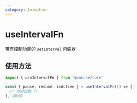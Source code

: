 ```yaml
---
category: Animation
---
```


# useIntervalFn

带有控制功能的 `setInterval` 包装器

## 使用方法

```js
import { useIntervalFn } from '@vueuse/core'

const { pause, resume, isActive } = useIntervalFn(() => {
  /* 你的函数 */
}, 1000)
```
